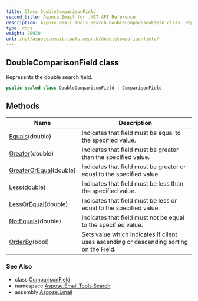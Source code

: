 ```yaml
---
title: Class DoubleComparisonField
second_title: Aspose.Email for .NET API Reference
description: Aspose.Email.Tools.Search.DoubleComparisonField class. Represents the double search field
type: docs
weight: 20930
url: /net/aspose.email.tools.search/doublecomparisonfield/
---
```

## DoubleComparisonField class

Represents the double search field.

```csharp
public sealed class DoubleComparisonField : ComparisonField
```

## Methods

| Name | Description |
| --- | --- |
| [Equals](../../aspose.email.tools.search/doublecomparisonfield/equals/#equals)(double) | Indicates that field must be equal to the specified value. |
| [Greater](../../aspose.email.tools.search/doublecomparisonfield/greater/)(double) | Indicates that field must be greater than the specified value. |
| [GreaterOrEqual](../../aspose.email.tools.search/doublecomparisonfield/greaterorequal/)(double) | Indicates that field must be greater or equal to the specified value. |
| [Less](../../aspose.email.tools.search/doublecomparisonfield/less/)(double) | Indicates that field must be less than the specified value. |
| [LessOrEqual](../../aspose.email.tools.search/doublecomparisonfield/lessorequal/)(double) | Indicates that field must be less or equal to the specified value. |
| [NotEquals](../../aspose.email.tools.search/doublecomparisonfield/notequals/)(double) | Indicates that field must not be equal to the specified value. |
| [OrderBy](../../aspose.email.tools.search/comparisonfield/orderby/)(bool) | Sets value which indicates if client uses ascending or descending sorting on the Field. |

### See Also

* class [ComparisonField](../comparisonfield/)
* namespace [Aspose.Email.Tools.Search](../../aspose.email.tools.search/)
* assembly [Aspose.Email](../../)


